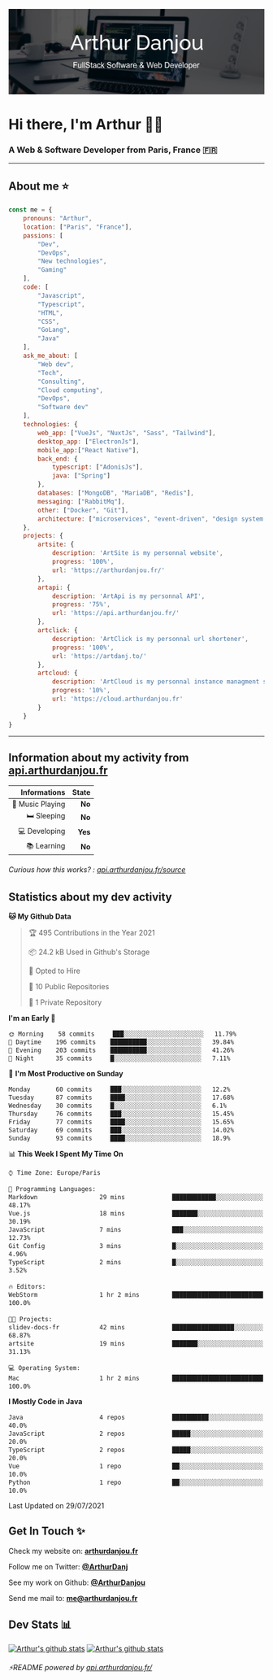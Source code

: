 ![Banner](./assets/Banner.png)

# Hi there, I'm Arthur 🙋‍♂️
### A Web & Software Developer from Paris, France 🇫🇷

---
## About me ⭐

```javascript
const me = {
    pronouns: "Arthur", 
    location: ["Paris", "France"],
    passions: [
        "Dev", 
        "DevOps", 
        "New technologies",
        "Gaming"
    ],
    code: [
        "Javascript", 
        "Typescript", 
        "HTML", 
        "CSS", 
        "GoLang", 
        "Java"
    ],
    ask_me_about: [
        "Web dev", 
        "Tech", 
        "Consulting", 
        "Cloud computing", 
        "DevOps",
        "Software dev"
    ],
    technologies: {
        web_app: ["VueJs", "NuxtJs", "Sass", "Tailwind"],
        desktop_app: ["ElectronJs"],
        mobile_app:["React Native"],
        back_end: {
            typescript: ["AdonisJs"],
            java: ["Spring"]
        },
        databases: ["MongoDB", "MariaDB", "Redis"],
        messaging: ["RabbitMq"],
        other: ["Docker", "Git"],
        architecture: ["microservices", "event-driven", "design system pattern"],
    },
    projects: {
        artsite: {
            description: 'ArtSite is my personnal website',
            progress: '100%',
            url: 'https://arthurdanjou.fr/'
        },
        artapi: {
            description: 'ArtApi is my personnal API',
            progress: '75%',
            url: 'https://api.arthurdanjou.fr/'
        },
        artclick: {
            description: 'ArtClick is my personnal url shortener',
            progress: '100%',
            url: 'https://artdanj.to/'
        },
        artcloud: {
            description: 'ArtCloud is my personnal instance managment system',
            progress: '10%',
            url: 'https://cloud.arthurdanjou.fr'
        }
    }
}
```
---

## Information about my activity from [api.arthurdanjou.fr](https://api.arthurdanjou.fr)

| Informations                 |   State |
| ---------------------------: | ------: |
| :musical_note: Music Playing |  **No** |
|               :bed: Sleeping |  **No** |
|        :computer: Developing |  **Yes** |
|             :books: Learning |  **No** |

###### Curious how this works? : [api.arthurdanjou.fr/source](https://api.arthurdanjou.fr/source)

## Statistics about my dev activity

<!--START_SECTION:waka-->
**🐱 My Github Data** 

> 🏆 495 Contributions in the Year 2021
 > 
> 📦 24.2 kB Used in Github's Storage 
 > 
> 💼 Opted to Hire
 > 
> 📜 10 Public Repositories 
 > 
> 🔑 1 Private Repository 
 > 
**I'm an Early 🐤** 

```text
🌞 Morning    58 commits     ███░░░░░░░░░░░░░░░░░░░░░░   11.79% 
🌆 Daytime    196 commits    ██████████░░░░░░░░░░░░░░░   39.84% 
🌃 Evening    203 commits    ██████████░░░░░░░░░░░░░░░   41.26% 
🌙 Night      35 commits     █░░░░░░░░░░░░░░░░░░░░░░░░   7.11%

```
📅 **I'm Most Productive on Sunday** 

```text
Monday       60 commits     ███░░░░░░░░░░░░░░░░░░░░░░   12.2% 
Tuesday      87 commits     ████░░░░░░░░░░░░░░░░░░░░░   17.68% 
Wednesday    30 commits     █░░░░░░░░░░░░░░░░░░░░░░░░   6.1% 
Thursday     76 commits     ███░░░░░░░░░░░░░░░░░░░░░░   15.45% 
Friday       77 commits     ████░░░░░░░░░░░░░░░░░░░░░   15.65% 
Saturday     69 commits     ███░░░░░░░░░░░░░░░░░░░░░░   14.02% 
Sunday       93 commits     ████░░░░░░░░░░░░░░░░░░░░░   18.9%

```


📊 **This Week I Spent My Time On** 

```text
⌚︎ Time Zone: Europe/Paris

💬 Programming Languages: 
Markdown                 29 mins             ████████████░░░░░░░░░░░░░   48.17% 
Vue.js                   18 mins             ███████░░░░░░░░░░░░░░░░░░   30.19% 
JavaScript               7 mins              ███░░░░░░░░░░░░░░░░░░░░░░   12.73% 
Git Config               3 mins              █░░░░░░░░░░░░░░░░░░░░░░░░   4.96% 
TypeScript               2 mins              █░░░░░░░░░░░░░░░░░░░░░░░░   3.52%

🔥 Editors: 
WebStorm                 1 hr 2 mins         █████████████████████████   100.0%

🐱‍💻 Projects: 
slidev-docs-fr           42 mins             █████████████████░░░░░░░░   68.87% 
artsite                  19 mins             ███████░░░░░░░░░░░░░░░░░░   31.13%

💻 Operating System: 
Mac                      1 hr 2 mins         █████████████████████████   100.0%

```

**I Mostly Code in Java** 

```text
Java                     4 repos             ██████████░░░░░░░░░░░░░░░   40.0% 
JavaScript               2 repos             █████░░░░░░░░░░░░░░░░░░░░   20.0% 
TypeScript               2 repos             █████░░░░░░░░░░░░░░░░░░░░   20.0% 
Vue                      1 repo              ██░░░░░░░░░░░░░░░░░░░░░░░   10.0% 
Python                   1 repo              ██░░░░░░░░░░░░░░░░░░░░░░░   10.0%

```



 Last Updated on 29/07/2021
<!--END_SECTION:waka-->

## Get In Touch ✨
Check my website on: [**arthurdanjou.fr**](https://arthurdanjou.fr)

Follow me on Twitter: [**@ArthurDanj**](https://twitter.com/ArthurDanj)

See my work on Github: [**@ArthurDanjou**](https://github.com/ArthurDanjou)

Send me mail to: [**me@arthurdanjou.fr**](mailto:me@arthurdanjou.fr)

## Dev Stats 📊

[![Arthur's github stats](https://github-readme-stats.vercel.app/api?count_private=true&show_icons=true&theme=dracula&username=arthurdanjou)](https://github.com/anuraghazra/github-readme-stats)
[![Arthur's github stats](https://github-readme-stats.vercel.app/api/top-langs/?count_private=true&show_icons=true&theme=dracula&username=arthurdanjou&layout=compact)](https://github.com/anuraghazra/github-readme-stats)

###### ⚡README powered by [api.arthurdanjou.fr/](https://api.arthurdanjou.fr)
